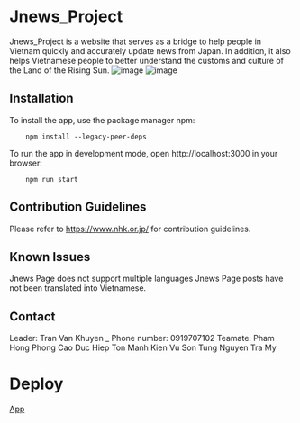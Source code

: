 # Jnews_Project
Jnews_Project is a website that serves as a bridge to help people in Vietnam quickly and accurately update news from Japan. In addition, it also helps Vietnamese people to better understand the customs and culture of the Land of the Rising Sun.
![image](https://user-images.githubusercontent.com/111911502/223172677-994cb4e7-580a-446b-8e90-636bfa8f5b23.png)
![image](https://user-images.githubusercontent.com/111911502/223173019-a0716c06-296b-407b-94d6-97253c6e6132.png)

## Installation
To install the app, use the package manager npm:
```
	npm install --legacy-peer-deps
```
To run the app in development mode, open http://localhost:3000 in your browser:
```
	npm run start
```
## Contribution Guidelines
   Please refer to https://www.nhk.or.jp/ for contribution guidelines.

## Known Issues
   Jnews Page does not support multiple languages
   Jnews Page posts have not been translated into Vietnamese.

## Contact
Leader: Tran Van Khuyen _ Phone number: 0919707102
Teamate:
	Pham Hong Phong
	Cao Duc Hiep
	Ton Manh Kien
	Vu Son Tung
	Nguyen Tra My

# Deploy
[App](https://jnews-project-llbwdeqc1-tranvankhuyen.vercel.app/?fbclid=IwAR2_gQBcXzzWrJInbsA3c48TIB4bOUp9DhPJzq0GoSmPCK8dopMthdg5R5M)


